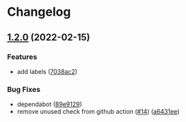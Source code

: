 # Changelog

## [1.2.0](https://github.com/spear-ai/github-labels/compare/github-labels-v1.1.0...github-labels-v1.2.0) (2022-02-15)


### Features

* add labels ([7038ac2](https://github.com/spear-ai/github-labels/commit/7038ac280ab7a87955ee07455f0e004744f62339))


### Bug Fixes

* dependabot ([89e9129](https://github.com/spear-ai/github-labels/commit/89e91299253d8e89d6dd883dd3f0bfb1eda594fa))
* remove unused check from github action ([#14](https://github.com/spear-ai/github-labels/issues/14)) ([a6431ee](https://github.com/spear-ai/github-labels/commit/a6431eefc9e4dca33e9afa34f007128bc9e8d4e2))
